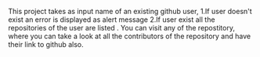 This project takes as input name of an existing github user,
1.If user doesn't exist an error is displayed as alert message
2.If user exist all the repositories of the user are listed .
You can visit any of the repostitory,
    where you can take a look at all the contributors of the repository and have their link to github also. 
